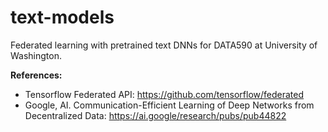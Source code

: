 # text-models
Federated learning with pretrained text DNNs for DATA590 at University of Washington.

**References:**
- Tensorflow Federated API: https://github.com/tensorflow/federated
- Google, AI. Communication-Efficient Learning of Deep Networks from Decentralized Data: https://ai.google/research/pubs/pub44822
